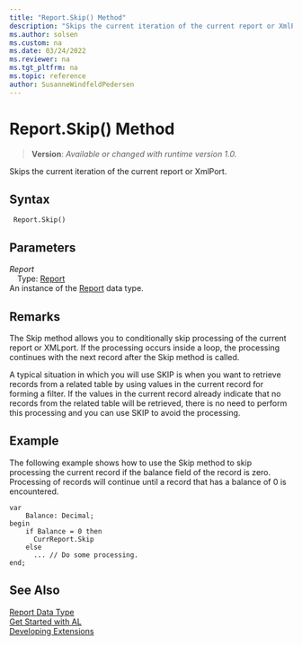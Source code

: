 ```yaml
---
title: "Report.Skip() Method"
description: "Skips the current iteration of the current report or XmlPort."
ms.author: solsen
ms.custom: na
ms.date: 03/24/2022
ms.reviewer: na
ms.tgt_pltfrm: na
ms.topic: reference
author: SusanneWindfeldPedersen
---
```

[//]: # (START>DO_NOT_EDIT)
[//]: # (IMPORTANT:Do not edit any of the content between here and the END>DO_NOT_EDIT.)
[//]: # (Any modifications should be made in the .xml files in the ModernDev repo.)
# Report.Skip() Method
> **Version**: _Available or changed with runtime version 1.0._

Skips the current iteration of the current report or XmlPort.


## Syntax
```AL
 Report.Skip()
```
## Parameters
*Report*  
&emsp;Type: [Report](report-data-type.md)  
An instance of the [Report](report-data-type.md) data type.  


[//]: # (IMPORTANT: END>DO_NOT_EDIT)

## Remarks 
 
 The Skip method allows you to conditionally skip processing of the current report or XMLport. If the processing occurs inside a loop, the processing continues with the next record after the Skip method is called.  

 A typical situation in which you will use SKIP is when you want to retrieve records from a related table by using values in the current record for forming a filter. If the values in the current record already indicate that no records from the related table will be retrieved, there is no need to perform this processing and you can use SKIP to avoid the processing.  

## Example  
 The following example shows how to use the Skip method to skip processing the current record if the balance field of the record is zero. Processing of records will continue until a record that has a balance of 0 is encountered.

```al
var
    Balance: Decimal;
begin
    if Balance = 0 then  
      CurrReport.Skip  
    else  
      ... // Do some processing.  
end;
```  

## See Also
[Report Data Type](report-data-type.md)  
[Get Started with AL](../../devenv-get-started.md)  
[Developing Extensions](../../devenv-dev-overview.md)